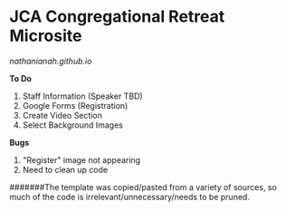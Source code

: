 # JCA Congregational Retreat Microsite
_nathanianah.github.io_

**To Do**
1. Staff Information (Speaker TBD)
1. Google Forms (Registration)
1. Create Video Section
1. Select Background Images

**Bugs**
1. "Register" image not appearing
1. Need to clean up code

#######The template was copied/pasted from a variety of sources, so much of the code is irrelevant/unnecessary/needs to be pruned.
